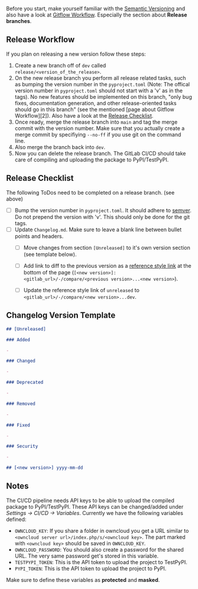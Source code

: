 Before you start, make yourself familiar with the [Semantic Versioning][semver] and also have a look at [Gitflow Workflow][gitflow]. Especially the section about **Release branches**.

## Release Workflow

If you plan on releasing a new version follow these steps:

1. Create a new branch off of `dev` called `release/<version_of_the_release>`.
2. On the new release branch you perform all release related tasks, such as bumping the version number in the `pyproject.toml` (Note: The offical version number in `pyproject.toml` should not start with a 'v' as in the tags). No new features should be implemented on this branch, "only bug fixes, documentation generation, and other release-oriented tasks should go in this branch" (see the mentioned [page about Gitflow Workflow][2]). Also have a look at the [Release Checklist](#release-checklist).
3. Once ready, merge the release branch into `main` and tag the merge commit with the version number. Make sure that you actually create a merge commit by specifiying `--no-ff` if you use git on the command line.
4. Also merge the branch back into `dev`.
5. Now you can delete the release branch. The GitLab CI/CD should take care of compiling and uploading the package to PyPI/TestPyPI.

## Release Checklist

The following ToDos need to be completed on a release branch. (see above)

- [ ] Bump the version number in `pyproject.toml`. It should adhere to [semver][semver]. Do not prepend the version with 'v'. This should only be done for the git tags.
- [ ] Update `Changelog.md`. Make sure to leave a blank line between bullet points and headers.
    - [ ] Move changes from section `[Unreleased]` to it's own version section (see template below).
    - [ ] Add link to diff to the previous version as a [reference style link][reference-style] at the bottom of the page (`[<new version>]: <gitlab_url>/-/compare/<previous version>...<new version>`).
    - [ ] Update the reference style link of `unreleased` to `<gitlab_url>/-/compare/<new version>...dev`.


## Changelog Version Template

```markdown
## [Unreleased]

### Added

- 

### Changed

- 

### Deprecated

- 

### Removed

- 

### Fixed

- 

### Security

- 

## [<new version>] yyyy-mm-dd
```

## Notes

The CI/CD pipeline needs API keys to be able to upload the compiled package to PyPI/TestPyPI. These API keys can be changed/added under *Settings -> CI/CD -> Variables*. Currently we have the following variables defined:

- `OWNCLOUD_KEY`: If you share a folder in owncloud you get a URL similar to `<owncloud server url>/index.php/s/<owncloud key>`. The part marked with `<owncloud key>` should be saved in `OWNCLOUD_KEY`.
- `OWNCLOUD_PASSWORD`: You should also create a password for the shared URL. The very same password get's stored in this variable.
- `TESTPYPI_TOKEN`: This is the API token to upload the project to TestPyPI.
- `PYPI_TOKEN`: This is the API token to upload the project to PyPI.

Make sure to define these variables as **protected** and **masked**.

[semver]: https://semver.org/ "Semantic Versioning"
[gitflow]: https://www.atlassian.com/git/tutorials/comparing-workflows/gitflow-workflow "Gitflow Workflow"
[reference-style]: https://www.markdownguide.org/basic-syntax/#reference-style-links
